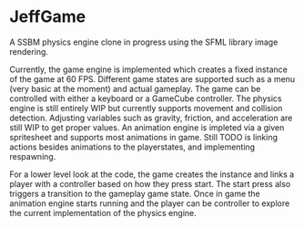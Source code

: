 # JeffGame
A SSBM physics engine clone in progress using the SFML library image rendering.

Currently, the game engine is implemented which creates a fixed instance of the game at 60 FPS. Different game states are supported such as a menu (very basic at the moment) and actual gameplay. The game can be controlled with either a keyboard or a GameCube controller. The physics engine is still entirely WIP but currently supports movement and collision detection. Adjusting variables such as gravity, friction, and acceleration are still WIP to get proper values. An animation engine is impleted via a given spritesheet and supports most animations in game. Still TODO is linking actions besides animations to the playerstates, and implementing respawning.

For a lower level look at the code, the game creates the instance and links a player with a controller based on how they press start. The start press also triggers a transition to the gameplay game state. Once in game the animation engine starts running and the player can be  controller to explore the current implementation of the physics engine.
